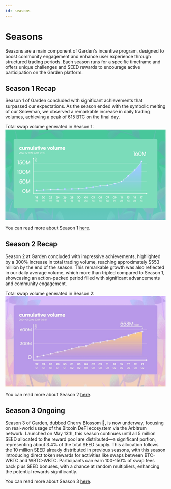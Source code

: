 ```yaml
---
id: seasons
---
```


# Seasons
Seasons are a main component of Garden's incentive program, designed to boost community engagement and enhance user experience through structured trading periods. Each season runs for a specific timeframe and offers unique challenges and SEED rewards to encourage active participation on the Garden platform.

## Season 1 Recap
Season 1 of Garden concluded with significant achievements that surpassed our expectations. As the season ended with the symbolic melting of our Snowman, we observed a remarkable increase in daily trading volumes, achieving a peak of 615 BTC on the final day.

Total swap volume generated in Season 1: 
![S1 Volume](../../images/s1_vol.png)

You can read more about Season 1 [here](https://garden.finance/blogs/season-1-review/). 
## Season 2 Recap 
Season 2 at Garden concluded with impressive achievements, highlighted by a 300% increase in total trading volume, reaching approximately $553 million by the end of the season. This remarkable growth was also reflected in our daily average volume, which more than tripled compared to Season 1, showcasing an action-packed period filled with significant advancements and community engagement.

Total swap volume generated in Season 2: 
![S2 Volume](../../images/s2-vol.jpeg)

You can read more about Season 2 [here](https://garden.finance/blogs/season-2-review/). 
## Season 3 Ongoing 
Season 3 of Garden, dubbed Cherry Blossom 🌸, is now underway, focusing on real-world usage of the Bitcoin DeFi ecosystem via the Arbitrum network. Launched on May 13th, this season continues until all 5 million SEED allocated to the reward pool are distributed—a significant portion, representing about 3.4% of the total SEED supply. This allocation follows the 10 million SEED already distributed in previous seasons, with this season introducing direct token rewards for activities like swaps between BTC-WBTC and WBTC-WBTC. Participants can earn 100-150% of swap fees back plus SEED bonuses, with a chance at random multipliers, enhancing the potential rewards significantly.

You can read more about Season 3 [here](https://garden.finance/blogs/season-3-cherry-blossom/).
